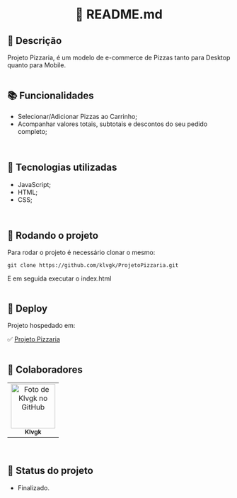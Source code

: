 <h1 align="center">🧬 README.md</h1>

## :memo: Descrição
Projeto Pizzaria, é um modelo de e-commerce de Pizzas tanto para Desktop quanto para Mobile.
<br><br>

## :books: Funcionalidades
* Selecionar/Adicionar Pizzas ao Carrinho;
* Acompanhar valores totais, subtotais e descontos do seu pedido completo;
<br>

## :wrench: Tecnologias utilizadas
* JavaScript;
* HTML;
* CSS;
<br>

## :rocket: Rodando o projeto
Para rodar o projeto é necessário clonar o mesmo:
```
git clone https://github.com/klvgk/ProjetoPizzaria.git
```
E em seguida executar o index.html
<br><br>

## 👾 Deploy
Projeto hospedado em:

✅ <a href="https://klvgk.github.io/ProjetoPizzaria/">Projeto Pizzaria</a>
<br><br>

## :handshake: Colaboradores
<table>
  <tr>
    <td align="center">
      <a href="http://github.com/klvgk">
        <img src="https://avatars.githubusercontent.com/u/25831261?s=400&u=de43f75cc712971a37f8728114353248834cf9dd&v=4" width="100px;" alt="Foto de Klvgk no GitHub"/><br>
        <sub>
          <b>Klvgk</b>
        </sub>
      </a>
    </td>
  </tr>
</table>
<br>

## :dart: Status do projeto
* Finalizado. 
